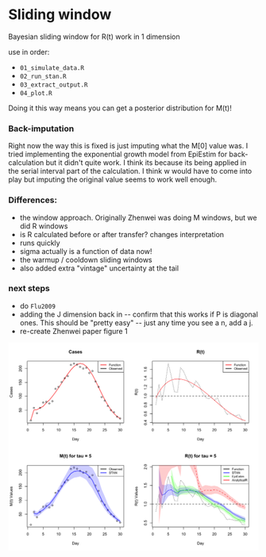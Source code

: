# Sliding window

Bayesian sliding window for R(t) work in 1 dimension

use in order:
* `01_simulate_data.R`
* `02_run_stan.R`
* `03_extract_output.R`
* `04_plot.R`

Doing it this way means you can get a posterior distribution for M(t)!

### Back-imputation
Right now the way this is fixed is just imputing what the M[0] value was. I tried implementing the exponential growth model from EpiEstim for back-calculation but it didn't quite work. I think its because its being applied in the serial interval part of the calculation. I think w would have to come into play but imputing the original value seems to work well enough. 

### Differences:
* the window approach. Originally Zhenwei was doing M windows, but we did R windows
* is R calculated before or after transfer? changes interpretation
* runs quickly
* sigma actually is a function of data now!
* the warmup / cooldown sliding windows
* also added extra "vintage" uncertainty at the tail

### next steps
* do `Flu2009`
* adding the J dimension back in -- confirm that this works if P is diagonal ones. This should be "pretty easy" -- just any time you see a n, add a j. 
* re-create Zhenwei paper figure 1

![Alt text](plot.png)


